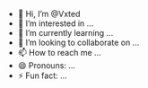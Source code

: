 - 👋 Hi, I’m @Vxted
- 👀 I’m interested in ...
- 🌱 I’m currently learning ...
- 💞️ I’m looking to collaborate on ...
- 📫 How to reach me ...
- 😄 Pronouns: ...
- ⚡ Fun fact: ...

<!---
Vxted/Vxted is a ✨ special ✨ repository because its `README.md` (this file) appears on your GitHub profile.
You can click the Preview link to take a look at your changes.
--->

